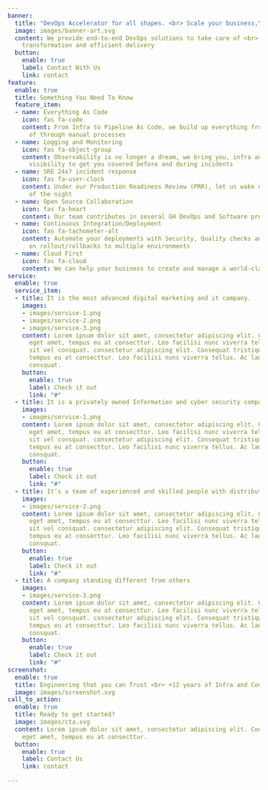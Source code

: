 ```yaml
---
banner:
  title: "DevOps Accelerator for all shapes. <br> Scale your business,\vnot your costs."
  image: images/banner-art.svg
  content: We provide end-to-end DevOps solutions to take care of <br> your digital
    transformation and efficient delivery
  button:
    enable: true
    label: Contact With Us
    link: contact
feature:
  enable: true
  title: Something You Need To Know
  feature_item:
  - name: Everything As Code
    icon: fas fa-code
    content: From Infra to Pipeline As Code, we build up everything from code instead
      of through manual processes
  - name: Logging and Monitoring
    icon: fas fa-object-group
    content: Observability is no longer a dream, we bring you, infra and app-level
      visibility to get you covered before and during incidents
  - name: SRE 24x7 incident response
    icon: fas fa-user-clock
    content: Under our Production Readiness Review (PRR), let us wake up in the middle
      of the night
  - name: Open Source Collaboration
    icon: fas fa-heart
    content: Our team contributes in several GH DevOps and Software projects
  - name: Continuous Integration/Deployment
    icon: fas fa-tachometer-alt
    content: Automate your deployments with Security, Quality checks and zero-downtime
      on rollout/rollbacks to multiple environments
  - name: Cloud First
    icon: fas fa-cloud
    content: We can help your business to create and manage a world-class Cloud Platform.
service:
  enable: true
  service_item:
  - title: It is the most advanced digital marketing and it company.
    images:
    - images/service-1.png
    - images/service-2.png
    - images/service-3.png
    content: Lorem ipsum dolor sit amet, consectetur adipiscing elit. Consequat tristique
      eget amet, tempus eu at consecttur. Leo facilisi nunc viverra tellus. Ac laoreet
      sit vel consquat. consectetur adipiscing elit. Consequat tristique eget amet,
      tempus eu at consecttur. Leo facilisi nunc viverra tellus. Ac laoreet sit vel
      consquat.
    button:
      enable: true
      label: Check it out
      link: "#"
  - title: It is a privately owned Information and cyber security company
    images:
    - images/service-1.png
    content: Lorem ipsum dolor sit amet, consectetur adipiscing elit. Consequat tristique
      eget amet, tempus eu at consecttur. Leo facilisi nunc viverra tellus. Ac laoreet
      sit vel consquat. consectetur adipiscing elit. Consequat tristique eget amet,
      tempus eu at consecttur. Leo facilisi nunc viverra tellus. Ac laoreet sit vel
      consquat.
    button:
      enable: true
      label: Check it out
      link: "#"
  - title: It’s a team of experienced and skilled people with distributions
    images:
    - images/service-2.png
    content: Lorem ipsum dolor sit amet, consectetur adipiscing elit. Consequat tristique
      eget amet, tempus eu at consecttur. Leo facilisi nunc viverra tellus. Ac laoreet
      sit vel consquat. consectetur adipiscing elit. Consequat tristique eget amet,
      tempus eu at consecttur. Leo facilisi nunc viverra tellus. Ac laoreet sit vel
      consquat.
    button:
      enable: true
      label: Check it out
      link: "#"
  - title: A company standing different from others
    images:
    - images/service-3.png
    content: Lorem ipsum dolor sit amet, consectetur adipiscing elit. Consequat tristique
      eget amet, tempus eu at consecttur. Leo facilisi nunc viverra tellus. Ac laoreet
      sit vel consquat. consectetur adipiscing elit. Consequat tristique eget amet,
      tempus eu at consecttur. Leo facilisi nunc viverra tellus. Ac laoreet sit vel
      consquat.
    button:
      enable: true
      label: Check it out
      link: "#"
screenshot:
  enable: true
  title: Engineering that you can Trust <br> +12 years of Infra and Coding expertise
  image: images/screenshot.svg
call_to_action:
  enable: true
  title: Ready to get started?
  image: images/cta.svg
  content: Lorem ipsum dolor sit amet, consectetur adipiscing elit. Consequat tristique
    eget amet, tempus eu at consecttur.
  button:
    enable: true
    label: Contact Us
    link: contact

---
```

